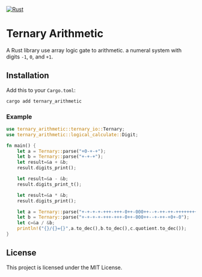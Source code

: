 [![Rust](https://github.com/Trehinos/balanced-ternary/actions/workflows/rust.yml/badge.svg)](https://github.com/10555gff/ternary_computer)

# Ternary Arithmetic

A Rust library use array logic gate to arithmetic.
a numeral system with digits `-1`, `0`, and `+1`.

## Installation

Add this to your `Cargo.toml`:

```rust
cargo add ternary_arithmetic
```

### Example

```rust
use ternary_arithmetic::ternary_io::Ternary;
use ternary_arithmetic::logical_calculate::Digit;

fn main() {
    let a = Ternary::parse("+0-+-+");
    let b = Ternary::parse("+-+-+");
    let result=&a + &b;
    result.digits_print();

    let result=&a - &b;
    result.digits_print_t();

    let result=&a * &b;
    result.digits_print();

    let a = Ternary::parse("+-+-+-+-+++-+++-0++-000++--+-++-++-++++++++++++++-++++-+++--++++--0+++-++-+-++-++0+-0");
    let b = Ternary::parse("+-+-+-+-+++-+++-0++-000++--+-++-+0+-0");
    let c=&a / &b;
    println!("{}/{}={}",a.to_dec(),b.to_dec(),c.quotient.to_dec());
}

```

## License

This project is licensed under the MIT License.
